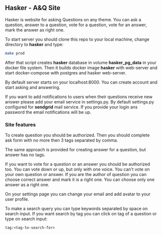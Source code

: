 ## Hasker - A&Q Site

Hasker is website for asking Questions on any theme.
You can ask a question, answer to a question, vote for a question, vote for an answer, mark the answer as right one.

To start server you should clone this repo to your local machine, change directory to **hasker** and type:

```bash
make prod
```

After that script creates **hasker** database in volume **hasker_pg_data** in your docker file system.
Then it builds docker image **hasker** with web-server and start docker-compose with postgres and hasker web-server.

By default server starts on your localhost:8000. 
You can create account and start asking and answering.

If you want to add notifications to users when their questions receive new answer please add your email service in settings.py.
By default settings.py configured for **sendgrid** mail service. 
If you provide your login ans password the email notifications will be up.

### Site features

To create question you should be authorized. 
Then you should complete ask form with no more then 3 tags separated by comma.

The same approach is provided for creating answer for a question, but answer has no tags.

If you want to vote for a question or an answer you should be authorized too.
You can vote down or up, but only with one voice.
You can't vote on your own question or answer. 
If you are the author of question you can choose correct answer and mark it is a right one. 
You can choose only one answer as a right one.

On your settings page you can change your email and add avatar to your user profile.

To make a search query you can type keywords separated by space on search input.
If you want search by tag you can click on tag of a question or type on search input:
```
tag:<tag-to-search-for>
```

